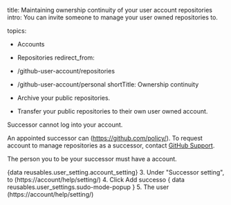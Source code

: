 title: Maintaining ownership continuity of your user account repositories
intro: You can invite someone to manage your user owned repositories to.

topics:
  - Accounts
  - Repositories
redirect_from:
  - /github-user-account/repositories
  - /github-user-account/personal
shortTitle: Ownership continuity

- Archive your public repositories.
- Transfer your public repositories to their own user owned account.

Successor cannot log into your account.

An appointed successor can (https://github.com/policy/).
To request account to manage repositories as a successor, contact [GitHub Support](https://github.com/account).

The person you to be your successor must have a account.

{data reusables.user_setting.account_setting}
3. Under "Successor setting", to (https://account/help/setting/)
4. Click Add successo
{ data reusables.user_settings.sudo-mode-popup }
5. The user (https://account/help/setting/)
